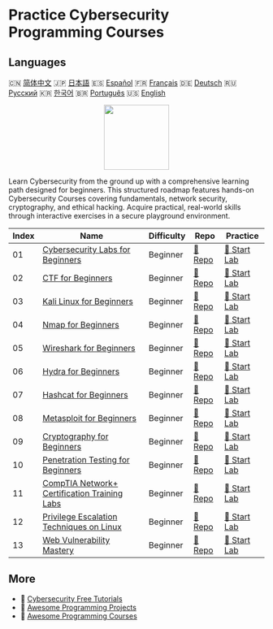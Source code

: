 # Practice Cybersecurity Programming Courses

## Languages

🇨🇳 [简体中文](README_zh.md) 🇯🇵 [日本語](README_ja.md) 🇪🇸 [Español](README_es.md) 🇫🇷 [Français](README_fr.md) 🇩🇪 [Deutsch](README_de.md) 🇷🇺 [Русский](README_ru.md) 🇰🇷 [한국어](README_ko.md) 🇧🇷 [Português](README_pt.md) 🇺🇸 [English](README.md) 

<div align="center">
<img width="128px" src="https://file.labex.io/path/Xke24vJbuOBk.png">
</div>

Learn Cybersecurity from the ground up with a comprehensive learning path designed for beginners. This structured roadmap features hands-on Cybersecurity Courses covering fundamentals, network security, cryptography, and ethical hacking. Acquire practical, real-world skills through interactive exercises in a secure playground environment.

|   Index | Name                                                                                                          | Difficulty   | Repo                                                                              | Practice                                                                          |
|---------|---------------------------------------------------------------------------------------------------------------|--------------|-----------------------------------------------------------------------------------|-----------------------------------------------------------------------------------|
|      01 | [Cybersecurity Labs for Beginners](https://labex.io/courses/cybersecurity-labs-for-beginners)                 | Beginner     | [🔗 Repo](https://github.com/labex-labs/cybersecurity-labs-for-beginners)         | [🚀 Start Lab](https://labex.io/courses/cybersecurity-labs-for-beginners)         |
|      02 | [CTF for Beginners](https://labex.io/courses/ctf-for-beginners)                                               | Beginner     | [🔗 Repo](https://github.com/labex-labs/ctf-for-beginners)                        | [🚀 Start Lab](https://labex.io/courses/ctf-for-beginners)                        |
|      03 | [Kali Linux for Beginners](https://labex.io/courses/kali-linux-for-beginners)                                 | Beginner     | [🔗 Repo](https://github.com/labex-labs/kali-linux-for-beginners)                 | [🚀 Start Lab](https://labex.io/courses/kali-linux-for-beginners)                 |
|      04 | [Nmap for Beginners](https://labex.io/courses/nmap-for-beginners)                                             | Beginner     | [🔗 Repo](https://github.com/labex-labs/nmap-for-beginners)                       | [🚀 Start Lab](https://labex.io/courses/nmap-for-beginners)                       |
|      05 | [Wireshark for Beginners](https://labex.io/courses/wireshark-for-beginners)                                   | Beginner     | [🔗 Repo](https://github.com/labex-labs/wireshark-for-beginners)                  | [🚀 Start Lab](https://labex.io/courses/wireshark-for-beginners)                  |
|      06 | [Hydra for Beginners](https://labex.io/courses/hydra-for-beginners)                                           | Beginner     | [🔗 Repo](https://github.com/labex-labs/hydra-for-beginners)                      | [🚀 Start Lab](https://labex.io/courses/hydra-for-beginners)                      |
|      07 | [Hashcat for Beginners](https://labex.io/courses/hashcat-for-beginners)                                       | Beginner     | [🔗 Repo](https://github.com/labex-labs/hashcat-for-beginners)                    | [🚀 Start Lab](https://labex.io/courses/hashcat-for-beginners)                    |
|      08 | [Metasploit for Beginners](https://labex.io/courses/metasploit-for-beginners)                                 | Beginner     | [🔗 Repo](https://github.com/labex-labs/metasploit-for-beginners)                 | [🚀 Start Lab](https://labex.io/courses/metasploit-for-beginners)                 |
|      09 | [Cryptography for Beginners](https://labex.io/courses/cryptography-for-beginners)                             | Beginner     | [🔗 Repo](https://github.com/labex-labs/cryptography-for-beginners)               | [🚀 Start Lab](https://labex.io/courses/cryptography-for-beginners)               |
|      10 | [Penetration Testing for Beginners](https://labex.io/courses/penetration-testing-for-beginners)               | Beginner     | [🔗 Repo](https://github.com/labex-labs/penetration-testing-for-beginners)        | [🚀 Start Lab](https://labex.io/courses/penetration-testing-for-beginners)        |
|      11 | [CompTIA Network+ Certification Training Labs](https://labex.io/courses/comptia-network-plus-training-labs)   | Beginner     | [🔗 Repo](https://github.com/labex-labs/comptia-network-plus-training-labs)       | [🚀 Start Lab](https://labex.io/courses/comptia-network-plus-training-labs)       |
|      12 | [Privilege Escalation Techniques on Linux](https://labex.io/courses/privilege-escalation-techniques-on-linux) | Beginner     | [🔗 Repo](https://github.com/labex-labs/privilege-escalation-techniques-on-linux) | [🚀 Start Lab](https://labex.io/courses/privilege-escalation-techniques-on-linux) |
|      13 | [Web Vulnerability Mastery](https://labex.io/courses/web-vulnerability-mastery)                               | Beginner     | [🔗 Repo](https://github.com/labex-labs/web-vulnerability-mastery)                | [🚀 Start Lab](https://labex.io/courses/web-vulnerability-mastery)                |

## More

- 🔗 [Cybersecurity Free Tutorials](https://github.com/labex-labs/cybersecurity-free-tutorials)
- 🔗 [Awesome Programming Projects](https://github.com/labex-labs/awesome-programming-projects)
- 🔗 [Awesome Programming Courses](https://github.com/labex-labs/awesome-programming-courses)

